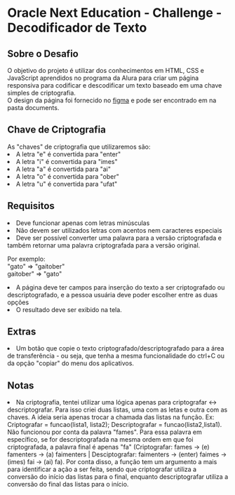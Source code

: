 <h1>Oracle Next Education - Challenge - Decodificador de Texto</h1>

<h2>Sobre o Desafio</h2>

<p>O objetivo do projeto é utilizar dos conhecimentos em HTML, CSS e JavaScript aprendidos no programa da Alura para criar um página responsiva para codificar e descodificar um texto baseado em uma chave simples de criptografia.<br>
O design da página foi fornecido no <a href="https://www.figma.com/design/tvFEYhVfZTjdJ5P24RGV21/Alura-Challenge---Desafio-1---Lógica?node-id=0-1&t=38S9DOOTjcA7oWOo-0">figma</a> e pode ser encontrado em na pasta documents.<br>

<h2>Chave de Criptografia</h2>
As "chaves" de criptografia que utilizaremos são:
<li>A letra "e" é convertida para "enter"
<li>A letra "i" é convertida para "imes"
<li>A letra "a" é convertida para "ai"
<li>A letra "o" é convertida para "ober"
<li>A letra "u" é convertida para "ufat"

<h2>Requisitos</h2>
<li>Deve funcionar apenas com letras minúsculas
<li>Não devem ser utilizados letras com acentos nem caracteres especiais
<li>Deve ser possível converter uma palavra para a versão criptografada e também retornar uma palavra criptografada para a versão original.

Por exemplo:<br>
"gato" => "gaitober"<br>
gaitober" => "gato"<br>

<li>A página deve ter campos para inserção do texto a ser criptografado ou descriptografado, e a pessoa usuária deve poder escolher entre as duas opções
<li>O resultado deve ser exibido na tela.

<h2>Extras</h2>
<li>Um botão que copie o texto criptografado/descriptografado para a área de transferência - ou seja, que tenha a mesma funcionalidade do ctrl+C ou da opção "copiar" do menu dos aplicativos.

<h2>Notas</h2>
<li>Na criptografia, tentei utilizar uma lógica apenas para criptografar <-> descriptografar. Para isso criei duas listas, uma com as letas e outra com as chaves. A ideia seria apenas trocar a chamada das listas na função. Ex: Criptografar = funcao(lista1, lista2); Descriptografar = funcao(lista2,lista1). Não funcionou por conta da palavra "fames". Para essa palavra em específico, se for descriptografada na mesma ordem em que foi criptografada, a palavra final é apenas "fa" (Criptografar: fames -> (e) famenters -> (a) faimenters | Desciptografar: faimenters -> (enter) faimes -> (imes) fai -> (ai) fa). Por conta disso, a função tem um argumento a mais para identificar a ação a ser feita, sendo que criptografar utiliza a conversão do início das listas para o final, enquanto descriptografar utiliza a conversão do final das listas para o início.